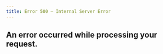 ```yaml
---
title: Error 500 — Internal Server Error
---
```


## An error occurred while processing your request.
